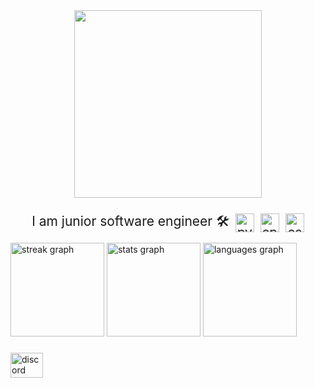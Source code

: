 <div align="center">
  <img height="300" src="https://i.gifer.com/1abF.gif"  />
</div>

###

<div align="center" style="display: flex; align-items: center; justify-content: center; gap: 10px; font-size: 1.5em;">
  <p align="center" style="margin: 0;">I am junior software engineer 🛠</p>
  <img src="https://cdn.jsdelivr.net/gh/devicons/devicon/icons/python/python-original.svg" height="30" alt="python logo" />
  <img src="https://cdn.jsdelivr.net/gh/devicons/devicon/icons/cplusplus/cplusplus-original.svg" height="30" alt="cplusplus logo" />
  <img src="https://cdn.jsdelivr.net/gh/devicons/devicon/icons/csharp/csharp-original.svg" height="30" alt="csharp logo" />
</div>

  <p> </p>



<div align="left">
  <img src="https://streak-stats.demolab.com?user=qqdelet&locale=en&mode=daily&theme=rose_pine&hide_border=true&border_radius=5&order=3" height="150" alt="streak graph"  />
  <img src="https://github-readme-stats.vercel.app/api?username=qqdelet&hide_title=false&hide_rank=false&show_icons=true&include_all_commits=true&count_private=true&disable_animations=false&theme=rose_pine&locale=en&hide_border=true&order=1" height="150" alt="stats graph"  />
  <img src="https://github-readme-stats.vercel.app/api/top-langs?username=qqdelet&locale=en&hide_title=false&layout=compact&card_width=320&langs_count=5&theme=rose_pine&hide_border=true&order=2" height="150" alt="languages graph"  />
</div>


###

<div align="left">
  <a href="https://discord.com/users/511207898807009295/" target="_blank">
    <img src="https://raw.githubusercontent.com/maurodesouza/profile-readme-generator/master/src/assets/icons/social/discord/default.svg" width="52" height="40" alt="discord logo"  />
  </a>
</div>

###
